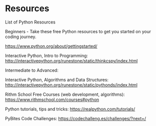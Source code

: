 # Resources
List of Python Resources

Beginners - Take these free Python resources to get you started on your coding journey.

https://www.python.org/about/gettingstarted/

Interactive Python, Intro to Programming:
http://interactivepython.org/runestone/static/thinkcspy/index.html

Intermediate to Advanced:

Interactive Python, Algorithms and Data Structures:
http://interactivepython.org/runestone/static/pythonds/index.html

Rithm School Free Courses (web development, algorithms): https://www.rithmschool.com/courses#python

Python tutorials, tips and tricks:
https://realpython.com/tutorials/

PyBites Code Challenges:
https://codechalleng.es/challenges/?next=/
